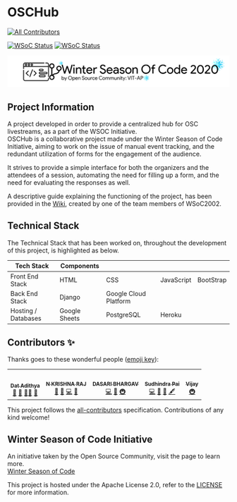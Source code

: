 # OSCHub
<!-- ALL-CONTRIBUTORS-BADGE:START - Do not remove or modify this section -->
[![All Contributors](https://img.shields.io/badge/all_contributors-5-orange.svg?style=flat-square)](#contributors-)
<!-- ALL-CONTRIBUTORS-BADGE:END -->

[![WSoC Status](https://img.shields.io/badge/WSoC-2020-green)](https://wsoc.oscvitap.org)
[![WSoC Status](https://img.shields.io/badge/WSoC-2021-blue)](https://wsoc.oscvitap.org)

<p align="center">
    <img src="assets/Logo-White-Header.png" alt="wsoc logo">
</p>

Project Information
---

A project developed in order to provide a centralized hub for OSC livestreams, as a part of the WSOC Initiative.\
OSCHub is a collaborative project made under the Winter Season of Code Initiative, aiming to work on the issue of manual event tracking, and the redundant utilization of forms for the engagement of the audience.

It strives to provide a simple interface for both the organizers and the attendees of a session, automating the need for filling up a form, and the need for evaluating the responses as well.

A descriptive guide explaining the functioning of the project, has been provided in the [Wiki](https://github.com/Open-Source-Community-VIT-AP/oschub/wiki), created by one of the team members of WSoC2002.

Technical Stack
---

The Technical Stack that has been worked on, throughout the development of this project, is highlighted as below.

| Tech Stack | Components |  |  |  |
|---|---|---|---|---|
| Front End Stack | HTML | CSS | JavaScript | BootStrap |
| Back End Stack | Django | Google Cloud Platform |  |  |
| Hosting / Databases | Google Sheets | PostgreSQL | Heroku |  |

## Contributors ✨

Thanks goes to these wonderful people ([emoji key](https://allcontributors.org/docs/en/emoji-key)):

<!-- ALL-CONTRIBUTORS-LIST:START - Do not remove or modify this section -->
<!-- prettier-ignore-start -->
<!-- markdownlint-disable -->
<table>
  <tr>
    <td align="center"><a href="http://dat-adi.github.io/tech-portfolio/"><img src="https://avatars.githubusercontent.com/u/31721284?v=4?s=100" width="100px;" alt=""/><br /><sub><b>Dat Adithya</b></sub></a><br /><a href="#design-dat-adi" title="Design">🎨</a> <a href="https://github.com/Open-Source-Community-VIT-AP/oschub/commits?author=dat-adi" title="Documentation">📖</a> <a href="#mentoring-dat-adi" title="Mentoring">🧑‍🏫</a> <a href="#projectManagement-dat-adi" title="Project Management">📆</a></td>
    <td align="center"><a href="https://github.com/kode-logger"><img src="https://avatars.githubusercontent.com/u/55313761?v=4?s=100" width="100px;" alt=""/><br /><sub><b>N KRISHNA RAJ</b></sub></a><br /><a href="https://github.com/Open-Source-Community-VIT-AP/oschub/commits?author=kode-logger" title="Documentation">📖</a> <a href="https://github.com/Open-Source-Community-VIT-AP/oschub/issues?q=author%3Akode-logger" title="Bug reports">🐛</a> <a href="https://github.com/Open-Source-Community-VIT-AP/oschub/commits?author=kode-logger" title="Code">💻</a> <a href="#maintenance-kode-logger" title="Maintenance">🚧</a></td>
    <td align="center"><a href="https://github.com/bhargavd2"><img src="https://avatars.githubusercontent.com/u/71269394?v=4?s=100" width="100px;" alt=""/><br /><sub><b>DASARI BHARGAV</b></sub></a><br /><a href="https://github.com/Open-Source-Community-VIT-AP/oschub/commits?author=bhargavd2" title="Code">💻</a> <a href="https://github.com/Open-Source-Community-VIT-AP/oschub/issues?q=author%3Abhargavd2" title="Bug reports">🐛</a> <a href="#infra-bhargavd2" title="Infrastructure (Hosting, Build-Tools, etc)">🚇</a></td>
    <td align="center"><a href="http://sudheebsp.in"><img src="https://avatars.githubusercontent.com/u/49405254?v=4?s=100" width="100px;" alt=""/><br /><sub><b>Sudhindra Pai</b></sub></a><br /><a href="https://github.com/Open-Source-Community-VIT-AP/oschub/commits?author=Sudhee-bsp" title="Code">💻</a> <a href="#design-Sudhee-bsp" title="Design">🎨</a> <a href="https://github.com/Open-Source-Community-VIT-AP/oschub/issues?q=author%3ASudhee-bsp" title="Bug reports">🐛</a> <a href="#content-Sudhee-bsp" title="Content">🖋</a></td>
    <td align="center"><a href="http://vijaybalaji.me/"><img src="https://avatars.githubusercontent.com/u/54742586?v=4?s=100" width="100px;" alt=""/><br /><sub><b>Vijay</b></sub></a><br /><a href="#infra-SVijayB" title="Infrastructure (Hosting, Build-Tools, etc)">🚇</a></td>
  </tr>
</table>

<!-- markdownlint-restore -->
<!-- prettier-ignore-end -->

<!-- ALL-CONTRIBUTORS-LIST:END -->

This project follows the [all-contributors](https://github.com/all-contributors/all-contributors) specification. Contributions of any kind welcome!

Winter Season of Code Initiative
---

An initiative taken by the Open Source Community, visit the page to learn more.\
[Winter Season of Code](https://wsoc.oscvitap.org)

This project is hosted under the Apache License 2.0, refer to the [LICENSE](https://github.com/Open-Source-Community-VIT-AP/oschub/blob/master/LICENSE) for more information.
